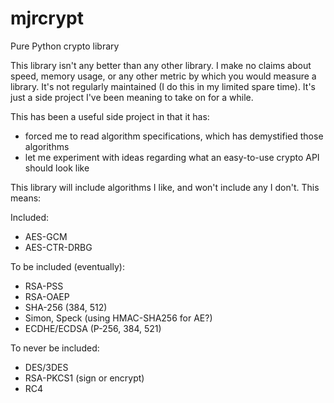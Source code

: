 mjrcrypt
========

Pure Python crypto library

This library isn't any better than any other library.  I make no claims about speed, memory usage, or any other metric by which you would measure a library.  It's not regularly maintained (I do this in my limited spare time).  It's just a side project I've been meaning to take on for a while.  

This has been a useful side project in that it has:
* forced me to read algorithm specifications, which has demystified those algorithms
* let me experiment with ideas regarding what an easy-to-use crypto API should look like

This library will include algorithms I like, and won't include any I don't.  This means:

Included:
* AES-GCM
* AES-CTR-DRBG

To be included (eventually):
* RSA-PSS
* RSA-OAEP
* SHA-256 (384, 512) 
* Simon, Speck (using HMAC-SHA256 for AE?)
* ECDHE/ECDSA (P-256, 384, 521)

To never be included:
* DES/3DES
* RSA-PKCS1 (sign or encrypt)
* RC4
